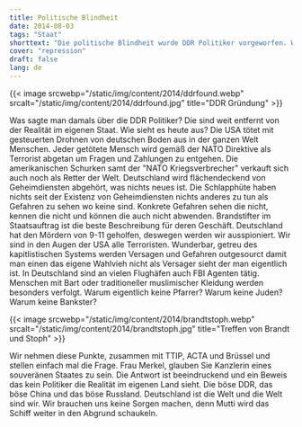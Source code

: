 ```yaml
---
title: Politische Blindheit
date: 2014-08-03
tags: "Staat"
shorttext: "Die politische Blindheit wurde DDR Politiker vorgeworfen. Wie sieht es mit den westlichen aus? Acta, Ceta, TTIP sind ja offen für Volkes Wünsche..."
cover: "repression"
draft: false
lang: de
---
```


{{< image srcwebp="/static/img/content/2014/ddrfound.webp" srcalt="/static/img/content/2014/ddrfound.jpg" title="DDR Gründung" >}}

Was sagte man damals über die DDR Politiker? Die sind weit entfernt von der Realität im eigenen Staat. Wie sieht es heute aus? Die USA tötet mit gesteuerten Drohnen von deutschen Boden aus in der ganzen Welt Menschen. Jeder getötete Mensch wird gemäß der NATO Direktive als Terrorist abgetan um Fragen und Zahlungen zu entgehen. Die amerikanischen Schurken samt der "NATO Kriegsverbrecher" verkauft sich auch noch als Retter der Welt. Deutschland wird flächendeckend von Geheimdiensten abgehört, was nichts neues ist. Die Schlapphüte haben nichts seit der Existenz von Geheimdiensten nichts anderes zu tun als Gefahren zu sehen wo keine sind. Konkrete Gefahren sehen die nicht, kennen die nicht und können die auch nicht abwenden. Brandstifter im Staatsauftrag ist die beste Beschreibung für deren Geschäft. Deutschland hat den Mördern von 9-11 geholfen, deswegen werden wir ausspioniert. Wir sind in den Augen der USA alle Terroristen. Wunderbar, getreu des kapitlistischen Systems werden Versagen und Gefahren outgesourct damit man einen das eigene Wahlvieh nicht als Versager sieht der man eigentlich ist. In Deutschland sind an vielen Flughäfen auch FBI Agenten tätig. Menschen mit Bart oder traditioneller muslimischer Kleidung werden besonders verfolgt. Warum eigentlich keine Pfarrer? Warum keine Juden? Warum keine Bankster? 

{{< image srcwebp="/static/img/content/2014/brandtstoph.webp" srcalt="/static/img/content/2014/brandtstoph.jpg" title="Treffen von Brandt und Stoph" >}}

Wir nehmen diese Punkte, zusammen mit TTIP, ACTA und Brüssel und stellen einfach mal die Frage. Frau Merkel, glauben Sie Kanzlerin eines souveränen Staates zu sein. Die Antwort ist beeindruckend und ein Beweis das kein Politiker die Realität im eigenen Land sieht. Die böse DDR, das böse China und das böse Russland. Deutschland ist die Welt und die Welt sind wir. Wir brauchen uns keine Sorgen machen, denn Mutti wird das Schiff weiter in den Abgrund schaukeln. 
